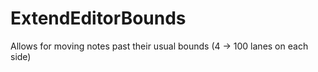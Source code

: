 # ExtendEditorBounds

Allows for moving notes past their usual bounds (4 -> 100 lanes on each side)
